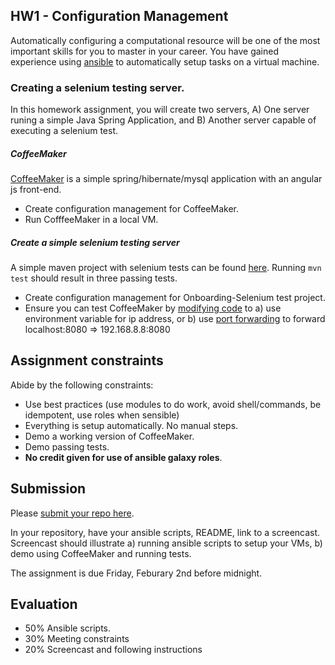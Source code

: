 ## HW1 - Configuration Management

Automatically configuring a computational resource will be one of the most important skills for you to master in your career.  You have gained experience using [ansible](http://docs.ansible.com/) to automatically setup tasks on a virtual machine.

### Creating a selenium testing server.

In this homework assignment, you will create two servers, A) One server runing a simple Java Spring Application, and B) Another server capable of executing a selenium test.

##### CoffeeMaker

[CoffeeMaker](https://github.ncsu.edu/engr-csc326-staff/Onboarding) is a simple spring/hibernate/mysql application with an angular js front-end.

* Create configuration management for CoffeeMaker.
* Run CofffeeMaker in a local VM.

##### Create a simple selenium testing server

A simple maven project with selenium tests can be found [here](https://github.com/CSC-326/Onboarding-Selenium). Running `mvn test` should result in three passing tests.

* Create configuration management for Onboarding-Selenium test project.
* Ensure you can test CoffeeMaker by [modifying code](https://github.com/CSC-326/Onboarding-Selenium/blob/master/src/src/test/java/selenium/tests/WebTest.java#L23) to a) use environment variable for ip address, or b) use [port forwarding](https://gist.github.com/scy/6781836) to forward localhost:8080 => 192.168.8.8:8080

## Assignment constraints

Abide by the following constraints:
  - Use best practices (use modules to do work, avoid shell/commands, be idempotent, use roles when sensible)
  - Everything is setup automatically. No manual steps.
  - Demo a working version of CoffeeMaker.
  - Demo passing tests.
  - **No credit given for use of ansible galaxy roles**.

## Submission

Please [submit your repo here](https://docs.google.com/forms/d/e/1FAIpQLScnVCRh-4vKz8GljI67AW8y_R5U5VnUuzRZjoTDo_FusLOAsw/viewform?usp=sf_link).

In your repository, have your ansible scripts, README, link to a screencast. Screencast should illustrate a) running ansible scripts to setup your VMs, b) demo using CoffeeMaker and running tests.

The assignment is due Friday, Feburary 2nd before midnight.

## Evaluation

- 50% Ansible scripts.
- 30% Meeting constraints
- 20% Screencast and following instructions
